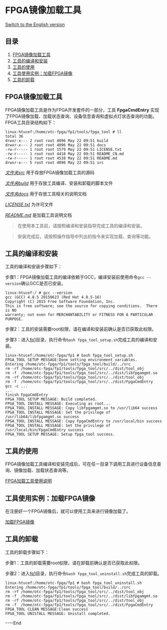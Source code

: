# FPGA镜像加载工具
[Switch to the English version](./README.md)

## 目录

1. [FPGA镜像加载工具](#about_tool)
2. [工具的编译和安装](#tool_setup)
3. [工具的使用](#tool_usage)
4. [工具使用实例：加载FPGA镜像](#load_fpga)
5. [工具的卸载](#tool_uninstall)

<a name="about_tool"></a>
## FPGA镜像加载工具
FPGA镜像加载工具是作为FPGA开发套件的一部分，工具 **FpgaCmdEntry** 实现了FPGA镜像加载、加载状态查询、设备信息查询和虚拟点灯状态查询的功能。FPGA工具目录结构如下：

	linux-htucef:/home/otc-fpga/fp1/tools/fpga_tool # ll
	total 36
	drwxr-x--- 2 root root 4096 May 22 09:51 build
	drwxr-x--- 2 root root 4096 May 22 09:51 docs
	-rw-r----- 1 root root 1579 May 22 09:51 LICENSE.txt
	-rw-r----- 1 root root 4418 May 22 09:51 README_CN.md
	-rw-r----- 1 root root 4538 May 22 09:51 README.md
	drwxr-x--- 5 root root 4096 May 22 09:51 src


[*文件夹src*](./src/) 用于存放FPGA镜像加载工具的源码

[*文件夹build*](./build/) 用于存放工具编译、安装和卸载的脚本文件

[*文件夹docs*](./docs/) 用于存放工具相关的说明文档

[*LICENSE.txt*](./LICENSE.txt) 为许可文件

[*README.md*](./README.md) 是加载工具说明文档


> 在使用本工具前，请按照编译和安装指导完成工具的编译和安装。

> 安装完成后，请按照操作指导中列出的指令来实现加载、查询等功能。

<a name="tool_setup"></a>
## 工具的编译和安装
工具的编译和安装步骤如下：

步骤1：FPGA镜像加载工具的编译依赖于GCC，编译安装前使用命令`gcc --version`确认GCC是否已安装。
	
	linux-htucef:/ # gcc --version
	gcc (GCC) 4.8.5 20150623 (Red Hat 4.8.5-16)
	Copyright (C) 2015 Free Software Foundation, Inc.
	This is free software; see the source for copying conditions.  There is NO
	warranty; not even for MERCHANTABILITY or FITNESS FOR A PARTICULAR PURPOSE.
步骤2：工具的安装需要root权限，请在编译和安装前确认是否已获取此权限。

步骤3：进入[fp1](../../)目录，执行命令`bash fpga_tool_setup.sh`完成工具的编译和安装。
	
	linux-htucef:/home/otc-fpga/fp1 # bash fpga_tool_setup.sh
	FPGA_TOOL SETUP MESSAGE:Done setting environment variables.
	Entering /home/otc-fpga/fp1/tools/fpga_tool/build/../src
	rm -rf /home/otc-fpga/fp1/tools/fpga_tool/src/../dist/tool_obj
	rm -f  /home/otc-fpga/fp1/tools/fpga_tool/src/../dist/libfpgamgmt.so
	rm -rf /home/otc-fpga/fp1/tools/fpga_tool/src/../dist/tool_obj
	rm -f  /home/otc-fpga/fp1/tools/fpga_tool/src/../dist/FpgaCmdEntry
	gcc -c ...
	...
	finish FpgaCmdEntry
	FPGA_TOOL SETUP MESSAGE: Build completed.
	FPGA_TOOL INSTALL MESSAGE: Executing as root...
	FPGA_TOOL INSTALL MESSAGE: Copy libfpgamgmt.so to /usr/lib64 success
	FPGA_TOOL INSTALL MESSAGE: Set the privilege of /usr/lib64/libfpgamgmt.so success
	FPGA_TOOL INSTALL MESSAGE: Copy FpgaCmdEntry to /usr/local/bin success
	FPGA_TOOL INSTALL MESSAGE: Set the privilege of /usr/local/bin/FpgaCmdEntry success
	FPGA_TOOL SETUP MESSAGE: Setup fpga_tool success.

<a name="tool_usage"></a>
## 工具的使用
FPGA镜像加载工具编译和安装完成后，可在任一目录下调用工具进行设备信息查询、镜像加载、加载状态查询等。

[FPGA加载工具使用说明](./docs/load_tool_operation_instuctions_cn.md)

<a name="load_fpga"></a>
## 工具使用实例：加载FPGA镜像
在注册好一个FPGA镜像后，就可以使用工具来进行镜像加载了。

[加载FPGA镜像](./docs/load_an_fpga_image_cn.md)

<a name="tool_uninstall"></a>
## 工具的卸载
工具的卸载步骤如下：

步骤1：工具的卸载需要root权限，请在卸载前确认是否已获取此权限。

步骤2：进入[fp1](../../)目录，执行命令`bash fpga_tool_uninstall.sh`完成工具的卸载。

	linux-htucef:/home/otc-fpga/fp1 # bash fpga_tool_uninstall.sh
	Entering /home/otc-fpga/fp1/tools/fpga_tool/build/../src
	rm -rf /home/otc-fpga/fp1/tools/fpga_tool/src/../dist/tool_obj
	rm -f  /home/otc-fpga/fp1/tools/fpga_tool/src/../dist/libfpgamgmt.so
	rm -rf /home/otc-fpga/fp1/tools/fpga_tool/src/../dist/tool_obj
	rm -f  /home/otc-fpga/fp1/tools/fpga_tool/src/../dist/FpgaCmdEntry
	FPGA_TOOL CLEAN MESSAGE:Clean success
	FPGA_TOOL UNISTALL MESSAGE: Unistall completed.

\----End